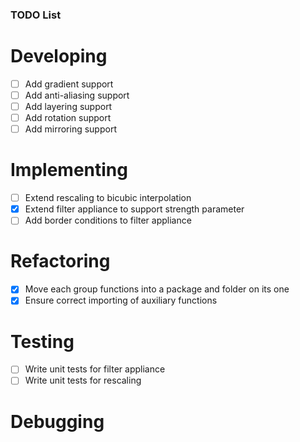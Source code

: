 ### TODO List

# Developing
- [ ] Add gradient support
- [ ] Add anti-aliasing support
- [ ] Add layering support
- [ ] Add rotation support
- [ ] Add mirroring support

# Implementing
- [ ] Extend rescaling to bicubic interpolation
- [x] Extend filter appliance to support strength parameter
- [ ] Add border conditions to filter appliance

# Refactoring
- [x] Move each group functions into a package and folder on its one
- [x] Ensure correct importing of auxiliary functions

# Testing
- [ ] Write unit tests for filter appliance
- [ ] Write unit tests for rescaling

# Debugging
